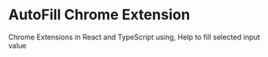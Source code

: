 # AutoFill Chrome Extension

Chrome Extensions in React and TypeScript using, Help to fill selected input value

